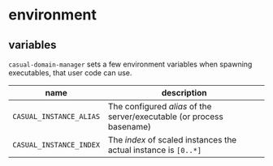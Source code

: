 # environment

## variables

`casual-domain-manager` sets a few environment variables when spawning executables, 
that user code can use.


name                     | description
-------------------------|-----------------------
`CASUAL_INSTANCE_ALIAS`  | The configured _alias_ of the server/executable (or process basename)
`CASUAL_INSTANCE_INDEX`  | The _index_ of scaled instances the actual instance is `[0..*]`